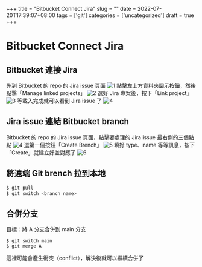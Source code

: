 +++
title = "Bitbucket Connect Jira"
slug = ""
date = 2022-07-20T17:39:07+08:00
tags = ['git']
categories = ['uncategorized']
draft = true
+++

# Bitbucket Connect Jira

## Bitbucket 連接 Jira

先到 Bitbucket 的 repo 的 Jira issue 頁面
![1](./1.png)
點擊左上方資料夾圖示按鈕，然後點擊「Manage linked projects」
![2](./2.png)
選好 Jira 專案後，按下「Link project」
![3](./3.png)
等載入完成就可以看到 Jira issue 了
![4](./4.png)

## Jira issue 連結 Bitbucket branch

Bitbucket 的 repo 的 Jira issue 頁面，點擊要處理的 Jira issue 最右側的三個點點
![4](./4.png)
選第一個按鈕「Create Brench」
![5](./5.png)
填好 type、name 等等訊息，按下「Create」就建立好並對應了
![6](./6.png)

## 將遠端 Git brench 拉到本地

```sh
$ git pull
$ git switch <branch name>
```

## 合併分支

目標：將 A 分支合併到 main 分支

```
$ git switch main
$ git merge A
```

這裡可能會產生衝突（conflict），解決後就可以繼續合併了
